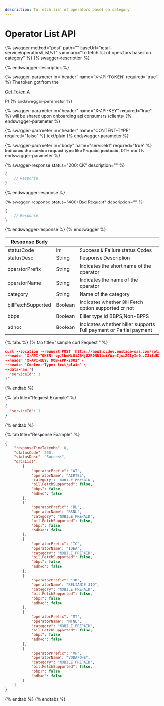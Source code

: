 ```yaml
---
description: To fetch list of operators based on category
---
```


# Operator List API

{% swagger method="post" path="" baseUrl="<domain>retail-service/operators/List/v1" summary="To fetch list of operators based on category" %}
{% swagger-description %}

{% endswagger-description %}

{% swagger-parameter in="header" name="X-API-TOKEN" required="true" %}
The token got from the

[Get Token A](../../market-place/api-specification/get-token-api.md)

PI
{% endswagger-parameter %}

{% swagger-parameter in="header" name="X-API-KEY" required="true" %}
will be shared upon onboarding api consumers (clients)
{% endswagger-parameter %}

{% swagger-parameter in="header" name="CONTENT-TYPE" required="false" %}
text/plain
{% endswagger-parameter %}

{% swagger-parameter in="body" name="serviceId" required="true" %}
Indicates the service request type like Prepaid, postpaid, DTH etc
{% endswagger-parameter %}

{% swagger-response status="200: OK" description="" %}
```javascript
{
    // Response
}
```
{% endswagger-response %}

{% swagger-response status="400: Bad Request" description="" %}
```javascript
{
    // Response
}
```
{% endswagger-response %}
{% endswagger %}

| Response Body      |         |                                                                   |
| ------------------ | ------- | ----------------------------------------------------------------- |
| statusCode         | int     | Success & Failure status Codes                                    |
| statusDesc         | String  | Response Description                                              |
| operatorPrefix     | String  | Indicates the short name of the operator                          |
| operatorName       | String  | Indicates the name of the operator                                |
| category           | String  | Name of the category                                              |
| billFetchSupported | Boolean | Indicates whether Bill Fetch option supported or not              |
| bbps               | Boolean | Biller type id BBPS/Non-BPPS                                      |
| adhoc              | Boolean | Indicates whether biller supports Full payment or Partial payment |

{% tabs %}
{% tab title="sample curl  Request " %}
```json
curl --location --request POST 'https://app9.pcdev.enstage-sas.com/retail-service/operators/List/v1' \
--header 'X-API-TOKEN: eyJlbmMiOiJBMjU2R0NNIiwiYWxnIjoiZGlyIn0..ZJitdRZXJMeJkxFz.PuV48dCHwNI8gt0u1p7wVo8MiLNgyC5BfCkz7Qvpn2NNzXHEgVsfhd4AAHyCq0-FpMHBd5_kR2yZw-fZ-ZQHIqgT-PUOy4H9w1OBDuw0jWfcRtPnT8BNV1bDO7OvVKBplVksyifTLIYX5zFu4HfmHXygEBvv11sL8WUVHyTH8QgLMHLu2qT7l0UBTGHD8pgcZeZAQFdEXPpkglbRVdOedUda7Am1-NSvPLch5s1vyxRNrlR--8xzlfE5munVeYp8ln6L1A.foUnrZNCjNqEcoA_6u9SOw' \
--header 'X-API-KEY: MOB-APP-2001' \
--header 'Content-Type: text/plain' \
--data-raw '{
  "serviceId": 1
}'
```
{% endtab %}

{% tab title="Request Example" %}
```json
{
  "serviceId": 1
}
```
{% endtab %}

{% tab title="Response Example" %}
```json
{
    "responseTimeTakenMs": 0,
    "statusCode": 200,
    "statusDesc": "Success",
    "dataList": [
        {
            "operatorPrefix": "AT",
            "operatorName": "AIRTEL",
            "category": "MOBILE PREPAID",
            "billFetchSupported": false,
            "bbps": false,
            "adhoc": false
        },
        {
            "operatorPrefix": "BL",
            "operatorName": "BSNL",
            "category": "MOBILE PREPAID",
            "billFetchSupported": false,
            "bbps": false,
            "adhoc": false
        },
        {
            "operatorPrefix": "IC",
            "operatorName": "IDEA",
            "category": "MOBILE PREPAID",
            "billFetchSupported": false,
            "bbps": false,
            "adhoc": false
        },
        {
            "operatorPrefix": "JR",
            "operatorName": "RELIANCE JIO",
            "category": "MOBILE PREPAID",
            "billFetchSupported": false,
            "bbps": false,
            "adhoc": false
        },
        {
            "operatorPrefix": "MT",
            "operatorName": "MTNL",
            "category": "MOBILE PREPAID",
            "billFetchSupported": false,
            "bbps": false,
            "adhoc": false
        },
        {
            "operatorPrefix": "VF",
            "operatorName": "VODAFONE",
            "category": "MOBILE PREPAID",
            "billFetchSupported": false,
            "bbps": false,
            "adhoc": false
        }
    ]
}
```
{% endtab %}
{% endtabs %}
